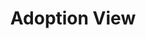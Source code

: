 ---
id: Adoption View PURIS Kit
title: Adoption View
description: 'PURIS Kit'
sidebar_position: 2
---